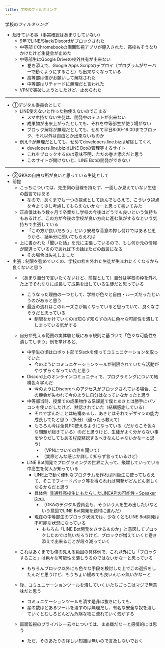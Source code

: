 ```yaml
---
title: 学校のフィルタリング
---
```


学校の*フィルタリング*

* 起きている事（事実確認はあまりしていない）
  * 9年でLINE/Slack/Discordがブロックされた
  * 中等部でChromebookの画面監視アプリが導入された、高校もそうなりかけたけど生徒会が止めた
  * 中等部生はGoogle Driveの校外共有が出来ない
    * 巻き添えで、Google Apps Scriptのデプロイ（プログラムがサーバーで動くようにすること）も出来なくなっている
    * 高等部は僕がお願いして解除された
    * 中等部はリチャードに無理だと言われた
  * VPNで突破しようとしたけど、止められた

---

* ①デジタル委員会として
  * LINE使えないと作った物使えないのでこまる
    * スマホ持たない生徒は、開発中のテストが出来ない
    * 成果物が出来上がったとしても、それを中等部生が使う場がない
    * ブロック解除が無理だとしても、せめて平日8:00-16:00までブロック、それ以外は自由とか出来ないものか
  * 例え↑が無理だとしても、せめてdevelopers.line.bizは解除してくれ
    * developers.line.bizはLINE Botの管理等するサイト
    * これをブロックするのは意味不明、ただの巻き添えだと思う
    * このサイトが開けないと、LINE Botの開発ができない

---

* ②GKAの自由な所が良いと思っている生徒として
* 前提
  * こっちについては、先生側の目線を持たず、一面しか見えていない生徒の戯言ではある
    * なので、あくまでも一つの視点として読んでもらえて、こういう視点を今より少し考慮してもらえないかなーと思って書いてみた
  * 正直僕はもう数ヶ月で卒業だし学校の今後はどうでも良いという気持ちもあるけど、この方が今後の学校が良い方向に進む気がするなという気持ちで主張している
    * 「この方が良いだろう」という安易な善意の押し付けではあると思うから、話半分に聞いてもらえれば
  * 上に書かれた「聞いた話」を元に主張しているので、もし何か元の情報が間違っているのであれば下の話はただの戯言になる
    * その場合は失礼しました
* 主張：制限を強めていくの、学校の枠を外れた生徒が生まれにくくなるから良くないと思う
  * （あまり自分で言いたくないけど、前提として）自分は学校の枠を外れた上でそれなりに成長して成果を出している生徒だと思っている
    
    * こうなった理由の一つとして、学校が色々と自由・ルーズだったというのがあると思う
    * 最近の流れはこのルーズさが無くなっていると思っていて、良くなさそうだと思っている
      * 制限をかけていくのは知らず知らずの内に色々な可能性を潰してしまっている気がする
  * 自分が見える範囲の実体験と既にある規則に基づいて「色々な可能性を潰してしまう」例を挙げると、
    
    * 中学生の頃はロボット部でSlackを使ってコミュニケーションを取っていた
      * 今のようにコミュニケーションツールが制限されていたら活動がやりずらくなっていたと思う
    * Discord上のオンラインコミュニティで、プログラミングについて結構色々学んだ
      * 今のようにDiscordへのアクセスがブロックされている場合、この機会が失われて今のように自分はなっていなかったと思う
    * 中等部当時、授業での成果物作る系課題で僕とあきとは勝手にパソコンを使いだしたけど、黙認されていた（結構感謝している）
      * それで学んだことは結構あるし、あきとはそれでデザインの能力成長してたと思う（多分）（違ったら教えて）
      * もちろん今は全員PC使えるようになっている（だからこそ色々な問題が起きている）のだと思うけど、生徒がよく分からない事をやりだしてもある程度黙認するべきなんじゃないかなーと思う）
        * （VPNについての件を聞いて）
        * （実際どんな感じか詳しく知らず言っているけど）
    * LINE Bot開発でプログラミングの世界に入って、飛躍していっている中高生を何人か知っている
      * LINE上で動く便利なプログラムを作れば同級生に使ってもらえて、そこでフィードバック等を得られれば開発がどんどん楽しくなるからだと思う
      * 具体例: [普通科高校生にもたらしたLINEAPIの可能性 - Speaker Deck](https://speakerdeck.com/inoue2002/pu-tong-ke-gao-xiao-sheng-nimotarasitalineapifalseke-neng-xing?slide=20)
        * （GKAのデジタル委員会も、そういう人を生み出したいなという意図でLINE Bot開発を題材に選んだ）
      * 現在の中等部生のブロック状況では、少なくともLINE Bot開発は不可能な状況になっている
        * もちろん「LINE Bot開発をさせるものか」と意図してブロックしたのでは無いだろうけど、ブロックが増えていくと巻き添えで出来ることが段々減っていく
  * これはあくまでも僕の見える範囲の具体例で、これ以外にも「ブロックすること」は色々な可能性を潰しうるのではないかなーと思っている
    
    * もちろんブロック以外にも色々な手段を検討した上でこの選択をしたんだと思うけど、もうちょい緩めても良いんじゃ無いかなーと
  * 後、コミュニケーションツールを潰していくいたちごっこはマジで無意味だと思う
    
    * コミュニケーションツールを潰す是非は抜きにしても、
    * 星の数ほどあるツールを潰すのは無理だし、有名な安全な奴を潰していくとむしろどんどん危険な物に流れていく気がする
  * 画面監視のプライバシー云々については、まあ嫌だなーと感情的には思う
    
    * ただ、そのあたりの詳しい知識は無いので言及しないでおく
